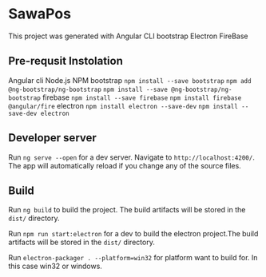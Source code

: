 # SawaPos

This project was generated with
   Angular CLI
   bootstrap 
   Electron
   FireBase

## Pre-requsit Instolation 
   Angular cli
   Node.js
   NPM
   bootstrap 
       `npm install --save bootstrap`
       `npm add @ng-bootstrap/ng-bootstrap`
       `npm install --save @ng-bootstrap/ng-bootstrap`
    firebase 
      `npm install --save firebase`
      `npm install firebase @angular/fire`
    electron
       `npm install electron --save-dev`
       `npm install --save-dev electron`

## Developer server
Run `ng serve --open` for a dev server. Navigate to `http://localhost:4200/`. The app will automatically reload if you change any of the source files.


## Build

Run `ng build` to build the project. The build artifacts will be stored in the `dist/` directory.

Run `npm run start:electron` for a dev to build the electron 
project.The build artifacts will be stored in the `dist/` directory.

Run `electron-packager . --platform=win32` for platform want to build for. In this case win32 or windows.
